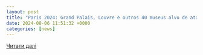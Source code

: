 ```yaml
---
layout: post
title: "Paris 2024: Grand Palais, Louvre e outros 40 museus alvo de ataque informático. Hackers estão a pedir ’resgates’"
date: 2024-08-06 11:51:32 +0000
categories: [news]
---
```


[Читати далі](https://executivedigest.sapo.pt/noticias/paris-2024-grand-palais-louvre-e-outros-40-museus-alvo-de-ataque-informatico-hackers-estao-a-pedir-resgates/)
